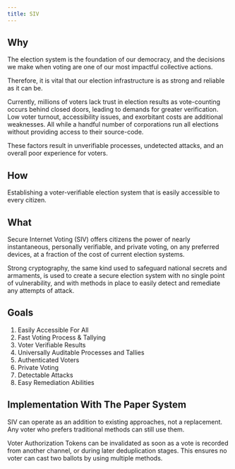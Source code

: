 ```yaml
---
title: SIV
---
```


## Why

The election system is the foundation of our democracy, and the decisions we make when voting are one of our most impactful collective actions.

Therefore, it is vital that our election infrastructure is as strong and reliable as it can be.

Currently, millions of voters lack trust in election results as vote-counting occurs behind closed doors, leading to demands for greater verification. Low voter turnout, accessibility issues, and exorbitant costs are additional weaknesses. All while a handful number of corporations run all elections without providing access to their source-code.

These factors result in unverifiable processes, undetected attacks, and an overall poor experience for voters.

## How

Establishing a voter-verifiable election system that is easily accessible to every citizen.

## What

Secure Internet Voting (SIV) offers citizens the power of nearly instantaneous, personally verifiable, and private voting, on any preferred devices, at a fraction of the cost of current election systems.

Strong cryptography, the same kind used to safeguard national secrets and armaments, is used to create a secure election system with no single point of vulnerability, and with methods in place to easily detect and remediate any attempts of attack.

## Goals

1. Easily Accessible For All
2. Fast Voting Process & Tallying
3. Voter Verifiable Results
4. Universally Auditable Processes and Tallies
5. Authenticated Voters
6. Private Voting
7. Detectable Attacks
8. Easy Remediation Abilities

## Implementation With The Paper System

SIV can operate as an addition to existing approaches, not a replacement. Any voter who prefers traditional methods can still use them.

Voter Authorization Tokens can be invalidated as soon as a vote is recorded from another channel, or during later deduplication stages. This ensures no voter can cast two ballots by using multiple methods.
